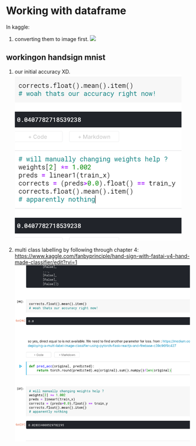 # Working with dataframe

In kaggle: 

1. converting them to image first.
![](coverting_to_img.png)


## workingon handsign mnist

1. our initial accuracy XD.
![](hand_sign_initial.png)

1. multi class labelling by following through chapter 4:
<https://www.kaggle.com/fanbyprinciple/hand-sign-with-fastai-v4-hand-made-classifier/edit?rvi=1>
![](multi_class_labelling.png)
